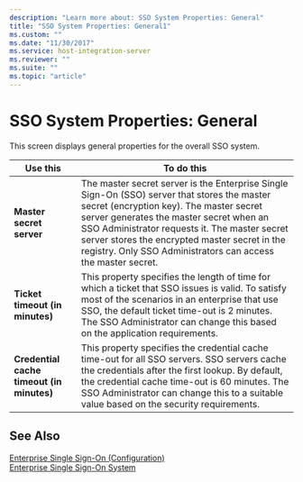 ```yaml
---
description: "Learn more about: SSO System Properties: General"
title: "SSO System Properties: General1"
ms.custom: ""
ms.date: "11/30/2017"
ms.service: host-integration-server
ms.reviewer: ""
ms.suite: ""
ms.topic: "article"
---
```

# SSO System Properties: General
This screen displays general properties for the overall SSO system.  
  
|Use this|To do this|  
|--------------|----------------|  
|**Master secret server**|The master secret server is the Enterprise Single Sign-On (SSO) server that stores the master secret (encryption key). The master secret server generates the master secret when an SSO Administrator requests it. The master secret server stores the encrypted master secret in the registry. Only SSO Administrators can access the master secret.|  
|**Ticket timeout (in minutes)**|This property specifies the length of time for which a ticket that SSO issues is valid. To satisfy most of the scenarios in an enterprise that use SSO, the default ticket time-out is 2 minutes. The SSO Administrator can change this based on the application requirements.|  
|**Credential cache timeout (in minutes)**|This property specifies the credential cache time-out for all SSO servers. SSO servers cache the credentials after the first lookup. By default, the credential cache time-out is 60 minutes. The SSO Administrator can change this to a suitable value based on the security requirements.|  
  
## See Also  
 [Enterprise Single Sign-On (Configuration)](../core/enterprise-single-sign-on-configuration-1.md)   
 [Enterprise Single Sign-On System](../core/enterprise-single-sign-on-system2.md)
